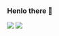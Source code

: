 ### Henlo there 👋


![](https://github-stats-geraldinp.vercel.app/api?username=GeraldiNP&show_icons=true&locale=it&title_color=823ca2&bg_color=010101&text_color=347a8f&icon_color=ec6a1e&border_color=3e464c&hide_border=false)
![](https://github-stats-geraldinp.vercel.app/api/top-langs/?username=GeraldiNP&show_icons=true&locale=it&title_color=823ca2&bg_color=010101&text_color=347a8f&icon_color=ec6a1e&border_color=3e464c&hide_border=false)
<!---
- 👋 Hi, I’m @GeraldiNP
- 👀 I’m interested in making code that works
- 🌱 I’m currently learning random things
- 📫 How to reach me: Discord (GeraldiNP#0034)
GeraldiNP/GeraldiNP is a ✨ special ✨ repository because its `README.md` (this file) appears on your GitHub profile.
You can click the Preview link to take a look at your changes.
--->
